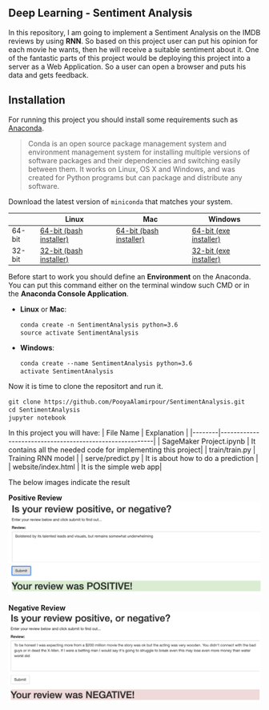 [image1]: ./Images/pos.png "Result 1"
[image2]: ./Images/neg.png "Result 2"

## Deep Learning - Sentiment Analysis

In this repository, I am going to implement a Sentiment Analysis on the IMDB reviews by using **RNN**. So based on this project user can put his opinion for each movie he wants, then he will receive a suitable sentiment about it. One of the fantastic parts of this project would be deploying this project into a server as a Web Application. So a user can open a browser and puts his data and gets feedback.

## Installation
For running this project you should install some requirements such as [Anaconda](http://conda.pydata.org/docs). 
> Conda is an open source package management system and environment management system 
for installing multiple versions of software packages and their dependencies and 
switching easily between them. It works on Linux, OS X and Windows, and was created 
for Python programs but can package and distribute any software.

Download the latest version of `miniconda` that matches your system.

|        | Linux | Mac | Windows | 
|--------|-------|-----|---------|
| 64-bit | [64-bit (bash installer)][lin64] | [64-bit (bash installer)][mac64] | [64-bit (exe installer)][win64]
| 32-bit | [32-bit (bash installer)][lin32] |  | [32-bit (exe installer)][win32]

[win64]: https://repo.continuum.io/miniconda/Miniconda3-latest-Windows-x86_64.exe
[win32]: https://repo.continuum.io/miniconda/Miniconda3-latest-Windows-x86.exe
[mac64]: https://repo.continuum.io/miniconda/Miniconda3-latest-MacOSX-x86_64.sh
[lin64]: https://repo.continuum.io/miniconda/Miniconda3-latest-Linux-x86_64.sh
[lin32]: https://repo.continuum.io/miniconda/Miniconda3-latest-Linux-x86.sh

Before start to work you should define an **Environment** on the Anaconda. You can put this command either on the terminal window such CMD or in the **Anaconda Console Application**.

* __Linux__ or __Mac__: 
	```
	conda create -n SentimentAnalysis python=3.6
	source activate SentimentAnalysis
	```
* __Windows__: 
	```
	conda create --name SentimentAnalysis python=3.6
	activate SentimentAnalysis
	```
	
Now it is time to clone the repositort and run it.
```
git clone https://github.com/PooyaAlamirpour/SentimentAnalysis.git
cd SentimentAnalysis
jupyter notebook
```

In this project you will have:
|	File Name	|	Explanation	|
|--------|---------------------------------------------------------|
| SageMaker Project.ipynb | It contains all the needed code for implementing this project|
| train/train.py | Training RNN model |
| serve/predict.py | It is about how to do a prediction |
| website/index.html | It is the simple web app|

The below images indicate the result

__Positive Review__
![Sample Output][image1]

__Negative Review__
![Sample Output][image2]
